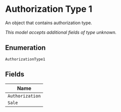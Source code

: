 
# Authorization Type 1

An object that contains authorization type.

*This model accepts additional fields of type unknown.*

## Enumeration

`AuthorizationType1`

## Fields

| Name |
|  --- |
| `Authorization` |
| `Sale` |

